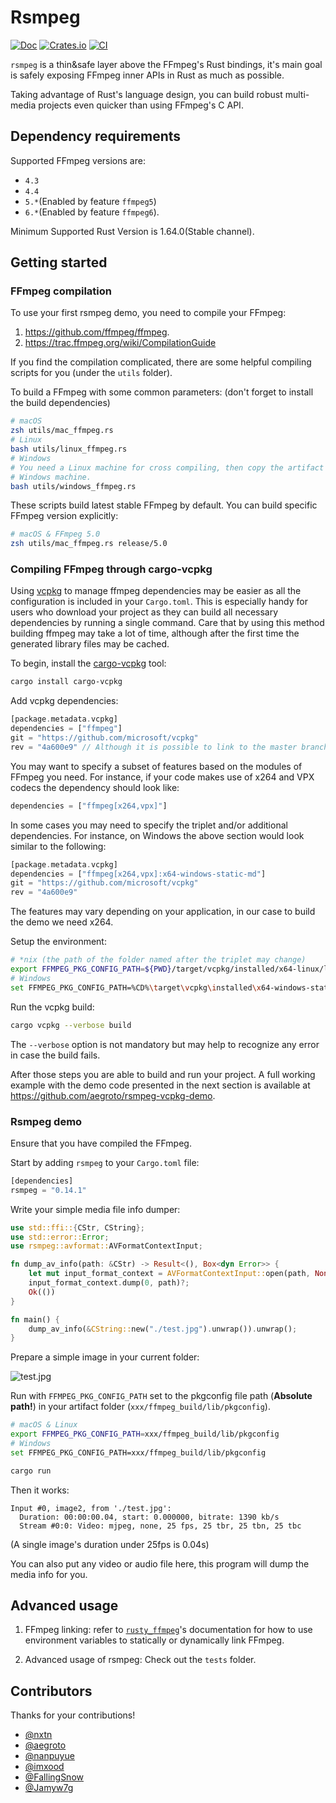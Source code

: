 # Rsmpeg

[![Doc](https://docs.rs/rsmpeg/badge.svg?style=flat-square)](https://docs.rs/rsmpeg)
[![Crates.io](https://img.shields.io/crates/v/rsmpeg)](https://crates.io/crates/rsmpeg)
[![CI](https://github.com/larksuite/rsmpeg/workflows/CI/badge.svg?branch=master&style=flat-square)](https://github.com/larksuite/rsmpeg/actions)

`rsmpeg` is a thin&safe layer above the FFmpeg's Rust bindings, it's main goal is safely exposing FFmpeg inner APIs in Rust as much as possible.

Taking advantage of Rust's language design, you can build robust multi-media projects even quicker than using FFmpeg's C API.

## Dependency requirements

Supported FFmpeg versions are:
- `4.3`
- `4.4`
- `5.*`(Enabled by feature `ffmpeg5`)
- `6.*`(Enabled by feature `ffmpeg6`).

Minimum Supported Rust Version is 1.64.0(Stable channel).

## Getting started

### FFmpeg compilation

To use your first rsmpeg demo, you need to compile your FFmpeg:
1. <https://github.com/ffmpeg/ffmpeg>.
2. <https://trac.ffmpeg.org/wiki/CompilationGuide>

If you find the compilation complicated, there are some helpful compiling scripts for you (under the `utils` folder).

To build a FFmpeg with some common parameters: (don't forget to install the build dependencies)

```bash
# macOS
zsh utils/mac_ffmpeg.rs
# Linux
bash utils/linux_ffmpeg.rs
# Windows
# You need a Linux machine for cross compiling, then copy the artifact to your
# Windows machine.
bash utils/windows_ffmpeg.rs
```

These scripts build latest stable FFmpeg by default. You can build specific FFmpeg version explicitly:

```bash
# macOS & FFmpeg 5.0
zsh utils/mac_ffmpeg.rs release/5.0
```

### Compiling FFmpeg through cargo-vcpkg

Using [vcpkg](https://github.com/microsoft/vcpkg) to manage ffmpeg dependencies may be easier as all the configuration is included in your `Cargo.toml`. 
This is especially handy for users who download your project as they can build all necessary dependencies by running a single command.
Care that by using this method building ffmpeg may take a lot of time, although after the first time the generated library files may be cached. 

To begin, install the [cargo-vcpkg](https://github.com/mcgoo/cargo-vcpkg) tool:

```bash
cargo install cargo-vcpkg
```

Add vcpkg dependencies:

```rust
[package.metadata.vcpkg]
dependencies = ["ffmpeg"]
git = "https://github.com/microsoft/vcpkg"
rev = "4a600e9" // Although it is possible to link to the master branch of vcpkg, it may be better to fix a specific revision in order to avoid unwanted breaking changes.
```


You may want to specify a subset of features based on the modules of FFmpeg you need. For instance, if your code makes use of x264 and VPX codecs the dependency should look like:

```rust
dependencies = ["ffmpeg[x264,vpx]"]
```

In some cases you may need to specify the triplet and/or additional dependencies. For instance, on Windows the above section would look similar to the following:

```rust
[package.metadata.vcpkg]
dependencies = ["ffmpeg[x264,vpx]:x64-windows-static-md"]
git = "https://github.com/microsoft/vcpkg"
rev = "4a600e9"
```

The features may vary depending on your application, in our case to build the demo we need x264. 

Setup the environment: 

```bash
# *nix (the path of the folder named after the triplet may change)
export FFMPEG_PKG_CONFIG_PATH=${PWD}/target/vcpkg/installed/x64-linux/lib/pkgconfig
# Windows
set FFMPEG_PKG_CONFIG_PATH=%CD%\target\vcpkg\installed\x64-windows-static-md\lib\pkgconfig
```

Run the vcpkg build:
```bash
cargo vcpkg --verbose build
```
The `--verbose` option is not mandatory but may help to recognize any error in case the build fails.

After those steps you are able to build and run your project. A full working example with the demo code presented in the next section is available at https://github.com/aegroto/rsmpeg-vcpkg-demo.


### Rsmpeg demo

Ensure that you have compiled the FFmpeg.

Start by adding `rsmpeg` to your `Cargo.toml` file:

```rust
[dependencies]
rsmpeg = "0.14.1"
```

Write your simple media file info dumper:

```rust
use std::ffi::{CStr, CString};
use std::error::Error;
use rsmpeg::avformat::AVFormatContextInput;

fn dump_av_info(path: &CStr) -> Result<(), Box<dyn Error>> {
    let mut input_format_context = AVFormatContextInput::open(path, None, &mut None)?;
    input_format_context.dump(0, path)?;
    Ok(())
}

fn main() {
    dump_av_info(&CString::new("./test.jpg").unwrap()).unwrap();
}
```

Prepare a simple image in your current folder:

![test.jpg](./assets/mountain.jpg)

Run with `FFMPEG_PKG_CONFIG_PATH` set to the pkgconfig file path (**Absolute path!**) in your artifact folder (`xxx/ffmpeg_build/lib/pkgconfig`).

```bash
# macOS & Linux
export FFMPEG_PKG_CONFIG_PATH=xxx/ffmpeg_build/lib/pkgconfig
# Windows
set FFMPEG_PKG_CONFIG_PATH=xxx/ffmpeg_build/lib/pkgconfig

cargo run
```

Then it works:

```
Input #0, image2, from './test.jpg':
  Duration: 00:00:00.04, start: 0.000000, bitrate: 1390 kb/s
  Stream #0:0: Video: mjpeg, none, 25 fps, 25 tbr, 25 tbn, 25 tbc
```

(A single image's duration under 25fps is 0.04s)

You can also put any video or audio file here, this program will dump the media info for you.

## Advanced usage

1. FFmpeg linking: refer to [`rusty_ffmpeg`](https://github.com/CCExtractor/rusty_ffmpeg)'s documentation for how to use environment variables to statically or dynamically link FFmpeg.

2. Advanced usage of rsmpeg: Check out the `tests` folder.

## Contributors

Thanks for your contributions!

+ [@nxtn](https://github.com/nxtn)
+ [@aegroto](https://github.com/aegroto)
+ [@nanpuyue](https://github.com/nanpuyue)
+ [@imxood](https://github.com/imxood)
+ [@FallingSnow](https://github.com/FallingSnow)
+ [@Jamyw7g](https://github.com/Jamyw7g)
